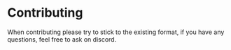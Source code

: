 # Contributing
When contributing please try to stick to the existing format, if you have any questions, feel free to ask on discord.
